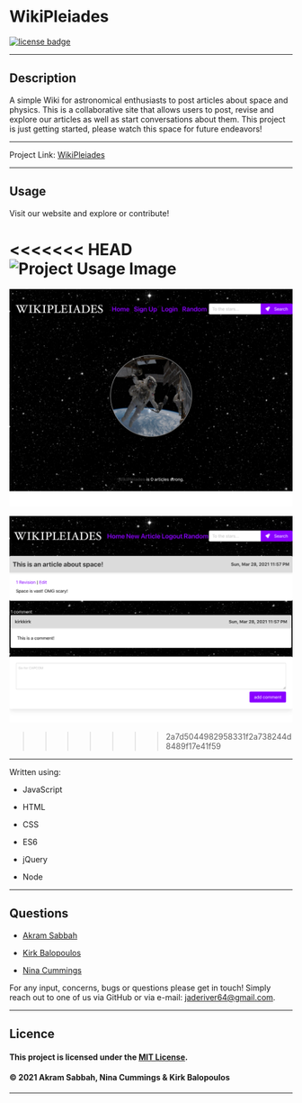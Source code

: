 # WikiPleiades

<a href='https://opensource.org/licenses/MIT'><img src='https://img.shields.io/badge/license-MIT-blueviolet' alt='license badge'></a>

---------------------------------------

## Description
A simple Wiki for astronomical enthusiasts to post articles about space and physics.  This is a collaborative site that allows users to post, revise and explore our articles as well as start conversations about them.  This project is just getting started, please watch this space for future endeavors!

---------------------------------------

Project Link: 
[WikiPleiades](https://enigmatic-savannah-82928.herokuapp.com/)

---------------------------------------


## Usage


Visit our website and explore or contribute!

<<<<<<< HEAD
![Project Usage Image](image_url)
=======
![Project Usage Image](public/images/homepage.png)

![Article View with Comments](public/images/article_comments.png)
>>>>>>> 2a7d5044982958331f2a738244d8489f17e41f59

---------------------------------------

Written using:

                    
* JavaScript
   
* HTML
   
* CSS
   
* ES6
   
* jQuery
   
* Node
   


---------------------------------------

## Questions

                     
* [Akram Sabbah](https://github.com/akramsabbah9)
                     
* [Kirk Balopoulos](https://github.com/kirkbalop)

* [Nina Cummings](https://github.com/jaderiver62)

For any input, concerns, bugs or questions please get in touch!  Simply reach out to one of us via GitHub or via e-mail: jaderiver64@gmail.com.

---------------------------------------

## Licence


#### This project is licensed under the [MIT License](https://opensource.org/licenses/MIT).
#### &copy; 2021 Akram Sabbah, Nina Cummings & Kirk Balopoulos

---------------------------------------
    